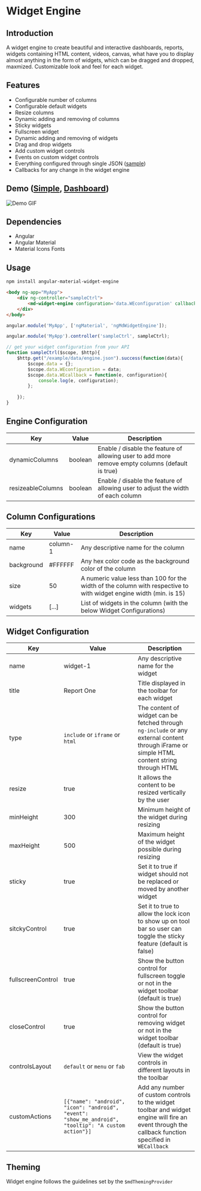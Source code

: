 # Widget Engine

## Introduction
A widget engine to create beautiful and interactive dashboards, reports, widgets containing HTML content, videos, canvas, what have you to display almost anything in the form of widgets, which can be dragged and dropped, maxmized. Customizable look and feel for each widget. 

## Features
- Configurable number of columns
- Configurable default widgets
- Resize columns
- Dynamic adding and removing of columns
- Sticky widgets
- Fullscreen widget
- Dynamic adding and removing of widgets
- Drag and drop widgets
- Add custom widget controls 
- Events on custom widget controls
- Everything configured through single JSON ([sample](https://github.com/rajeshvaya/angular-material-widget-engine/raw/master/example/data/engine.json))
- Callbacks for any change in the widget engine

## Demo ([Simple](https://rajeshvaya.github.io/angular-material-widget-engine/demo/multiple_columns), [Dashboard](https://rajeshvaya.github.io/angular-material-widget-engine/demo/simple_dashboard))

![Demo GIF](https://github.com/rajeshvaya/angular-material-widget-engine/raw/master/demo.gif)

## Dependencies

- Angular
- Angular Material
- Material Icons Fonts

## Usage

```bash
npm install angular-material-widget-engine
```

```HTML
<body ng-app="MyApp">
    <div ng-controller="sampleCtrl">
        <md-widget-engine configuration='data.WEconfiguration' callback="data.WEcallback"></md-widget-engine>
    </div>
</body>
```

```Javascript
angular.module('MyApp', ['ngMaterial', 'ngMdWidgetEngine']);

angular.module('MyApp').controller('sampleCtrl', sampleCtrl);

// get your widget configuration from your API
function sampleCtrl($scope, $http){
    $http.get("/example/data/engine.json").success(function(data){
        $scope.data = {};
        $scope.data.WEconfiguration = data;
        $scope.data.WEcallback = function(e, configuration){
            console.log(e, configuration);
        };
        
    });
}
```

## Engine Configuration
Key | Value | Description
--------- | ------- | ------- |
dynamicColumns | boolean | Enable / disable the feature of allowing user to add more remove empty columns (default is true)
resizeableColumns | boolean | Enable / disable the feature of allowing user to adjust the width of each column

## Column Configurations
Key | Value | Description
--------- | ------- | ------- |
name | column-1 | Any descriptive name for the column
background | #FFFFFF | Any hex color code as the background color of the column
size | 50 | A numeric value less than 100 for the width of the column with respective to with widget engine width (min. is 15)
widgets | [...] | List of widgets in the column (with the below Widget Configurations) 

## Widget Configuration

Key | Value | Description
--------- | ------- | ------- |
name | widget-1 | Any descriptive name for the widget
title | Report One | Title displayed in the toolbar for each widget
type | `include` or `iframe` or `html` | The content of widget can be fetched through `ng-include` or any external content through iFrame or simple HTML content string through HTML
resize | true | It allows the content to be resized vertically by the user
minHeight | 300 | Minimum height of the widget during resizing
maxHeight | 500 | Maximum height of the widget possible during resizing
sticky | true | Set it to true if widget should not be replaced or moved by another widget
sitckyControl | true | Set it to true to allow the lock icon to show up on tool bar so user can toggle the sticky feature (default is false)
fullscreenControl | true | Show the button control for fullscreen toggle or not in the widget toolbar (default is true)
closeControl | true | Show the button control for removing widget or not in the widget toolbar (default is true)
controlsLayout | `default` or `menu` or `fab` | View the widget controls in different layouts in the toolbar
customActions | ```[{"name": "android", "icon": "android", "event": "show_me_android", "tooltip": "A custom action"}]``` | Add any number of custom controls to the widget toolbar and widget engine will fire an event through the callback function specified in `WECallback`


## Theming

Widget engine follows the guidelines set by the `$mdThemingProvider`



